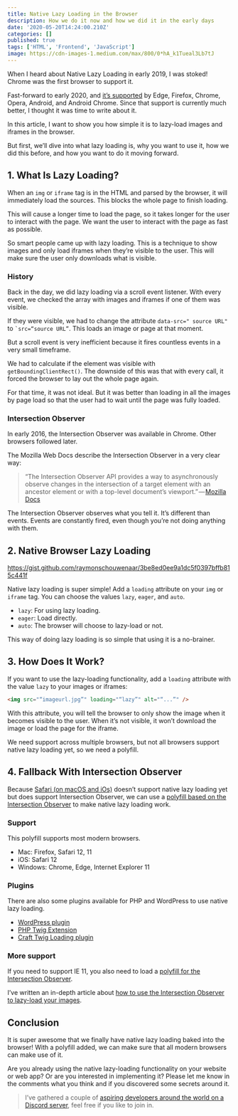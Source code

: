 ```yaml
---
title: Native Lazy Loading in the Browser
description: How we do it now and how we did it in the early days
date: '2020-05-20T14:24:00.210Z'
categories: []
published: true
tags: ['HTML', 'Frontend', 'JavaScript']
image: https://cdn-images-1.medium.com/max/800/0*hA_k1Tueal3Lb7tJ
---
```


When I heard about Native Lazy Loading in early 2019, I was stoked! Chrome was the first browser to support it.

Fast-forward to early 2020, and [it’s supported](https://caniuse.com/#feat=loading-lazy-attr) by Edge, Firefox, Chrome, Opera, Android, and Android Chrome. Since that support is currently much better, I thought it was time to write about it.

In this article, I want to show you how simple it is to lazy-load images and iframes in the browser.

But first, we’ll dive into what lazy loading is, why you want to use it, how we did this before, and how you want to do it moving forward.

## 1\. What Is Lazy Loading?

When an `img` or `iframe` tag is in the HTML and parsed by the browser, it will immediately load the sources. This blocks the whole page to finish loading.

This will cause a longer time to load the page, so it takes longer for the user to interact with the page. We want the user to interact with the page as fast as possible.

So smart people came up with lazy loading. This is a technique to show images and only load iframes when they’re visible to the user. This will make sure the user only downloads what is visible.

### History

Back in the day, we did lazy loading via a scroll event listener. With every event, we checked the array with images and iframes if one of them was visible.

If they were visible, we had to change the attribute `data-src=" source URL"` to `` `src=“source URL” ``. This loads an image or page at that moment.

But a scroll event is very inefficient because it fires countless events in a very small timeframe.

We had to calculate if the element was visible with `getBoundingClientRect()`. The downside of this was that with every call, it forced the browser to lay out the whole page again.

For that time, it was not ideal. But it was better than loading in all the images by page load so that the user had to wait until the page was fully loaded.

### Intersection Observer

In early 2016, the Intersection Observer was available in Chrome. Other browsers followed later.

The Mozilla Web Docs describe the Intersection Observer in a very clear way:

> “The Intersection Observer API provides a way to asynchronously observe changes in the intersection of a target element with an ancestor element or with a top-level document’s viewport.” — [Mozilla Docs](https://developer.mozilla.org/en-US/docs/Web/API/Intersection_Observer_API)

The Intersection Observer observes what you tell it. It’s different than events. Events are constantly fired, even though you’re not doing anything with them.

## 2\. Native Browser Lazy Loading

https://gist.github.com/raymonschouwenaar/3be8ed0ee9a1dc5f0397bffb815c441f

Native lazy loading is super simple! Add a `loading` attribute on your `img` or `iframe` tag. You can choose the values `lazy`, `eager`, and `auto`.

-   `lazy`: For using lazy loading.
-   `eager`: Load directly.
-   `auto`: The browser will choose to lazy-load or not.

This way of doing lazy loading is so simple that using it is a no-brainer.

## 3\. How Does It Work?

If you want to use the lazy-loading functionality, add a `loading` attribute with the value `lazy` to your images or iframes:

```html
<img src="“imageurl.jpg”" loading="“lazy”" alt="“...”" />
```

With this attribute, you will tell the browser to only show the image when it becomes visible to the user. When it’s not visible, it won’t download the image or load the page for the iframe.

We need support across multiple browsers, but not all browsers support native lazy loading yet, so we need a polyfill.

## 4\. Fallback With Intersection Observer

Because [Safari (on macOS and iOs)](https://caniuse.com/#feat=intersectionobserver) doesn’t support native lazy loading yet but does support Intersection Observer, we can use a [polyfill based on the Intersection Observer](https://github.com/mfranzke/loading-attribute-polyfill) to make native lazy loading work.

### Support

This polyfill supports most modern browsers.

-   Mac: Firefox, Safari 12, 11
-   iOS: Safari 12
-   Windows: Chrome, Edge, Internet Explorer 11

### Plugins

There are also some plugins available for PHP and WordPress to use native lazy loading.

-   [WordPress plugin](https://wordpress.org/plugins/native-lazyload-polyfill/)
-   [PHP Twig Extension](https://github.com/tim-thaler/twig-loading-lazy)
-   [Craft Twig Loading plugin](https://github.com/tim-thaler/craft-twig-loading-lazy)

### More support

If you need to support IE 11, you also need to load a [polyfill for the Intersection Observer](https://github.com/w3c/IntersectionObserver/tree/master/polyfill).

I’ve written an in-depth article about [how to use the Intersection Observer to lazy-load your images](https://medium.com/better-programming/lazy-loading-images-with-the-intersection-observer-e8ad57a1682c).

## Conclusion

It is super awesome that we finally have native lazy loading baked into the browser! With a polyfill added, we can make sure that all modern browsers can make use of it.

Are you already using the native lazy-loading functionality on your website or web app? Or are you interested in implementing it? Please let me know in the comments what you think and if you discovered some secrets around it.

> I’ve gathered a couple of [aspiring developers around the world on a Discord server](https://mailchi.mp/fb82491d03f8/dev-by-rayray-discord-community), feel free if you like to join in.

